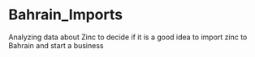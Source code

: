 # Bahrain_Imports
Analyzing data about Zinc to decide if it is a good idea to import zinc to Bahrain and start a business
